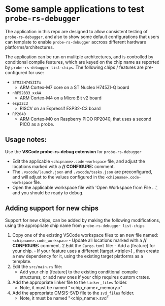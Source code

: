 # Some sample applications to test `probe-rs-debugger`

The application in this repo are designed to allow consistent testing of `probe-rs-debugger`, and also to show some default configurations that users can template to enable `probe-rs-debugger` accross different hardware platforms/architectures.

The application can be run on mulitple architectures, and is controlled by conditional compile features, which are keyed on the chip name as reported by `probe-rs-debugger list-chips`. The following chips / features are pre-configured for use:

- `STM32H745ZITx`
  - ARM Cortex-M7 core on a ST Nucleo H745ZI-Q board
- `nRF52833_xxAA`
  - ARM Cortex-M4 on a Micro:Bit v2 board
- `esp32c3`
  - RISCV on an Espressif ESP32-C3 board
- `RP2040`
  - ARM Cortex-M0 on Raspberry PICO RP2040, that uses a second PICO as a probe.

## Usage notes:

Use the **VSCode probe-rs-debug extension** for `probe-rs-debugger`

- Edit the applicable `<chipname>.code-workspace` file, and adjust the locations marked with a **// CONFIGURE:** comment.
- The `.vscode/launch.json` and `.vscode/tasks.json` are preconfigured, and will adjust to the values configured in the `<chipname>.code-workspace` file.
- Open the applicable workspace file with 'Open Workspace from File ...', and you should be ready to debug.

## Adding support for new chips

Support for new chips, can be added by making the following modifications, using the appropriate chip name from `probe-rs-debugger list-chips`

1. Copy one of the existing VSCode workspace files to an new file named: `<chipname>.code_workspace` - Update all locations marked with a **// CONFIGURE:** comment.
   2.Edit the `Cargo.toml` file: - Add a [feature] for your chip. - If your feature uses a different [target.\<triple>] , then create a new dependency for it, using the existing target platforms as a template.
2. Edit the `src/main.rs` file:
   - Add your chip [feature] to the existing conditional compile structures, or add new ones if your chip requires custom crates.
3. Add the appropriate linker file to the `linker_files` folder.
   - Note, it must be named "<chip_name>\_memory.x"
4. Add the appropriate CMSIS-SVD file to the `svd_files` folder.
   - Note, it must be named "<chip_name>.svd"
